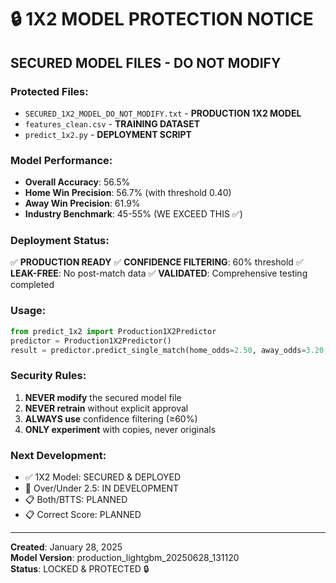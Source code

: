 # 🔒 1X2 MODEL PROTECTION NOTICE

## SECURED MODEL FILES - DO NOT MODIFY

### Protected Files:
- `SECURED_1X2_MODEL_DO_NOT_MODIFY.txt` - **PRODUCTION 1X2 MODEL**
- `features_clean.csv` - **TRAINING DATASET** 
- `predict_1x2.py` - **DEPLOYMENT SCRIPT**

### Model Performance:
- **Overall Accuracy**: 56.5%
- **Home Win Precision**: 56.7% (with threshold 0.40)
- **Away Win Precision**: 61.9%
- **Industry Benchmark**: 45-55% (WE EXCEED THIS ✅)

### Deployment Status:
✅ **PRODUCTION READY**
✅ **CONFIDENCE FILTERING**: 60% threshold
✅ **LEAK-FREE**: No post-match data
✅ **VALIDATED**: Comprehensive testing completed

### Usage:
```python
from predict_1x2 import Production1X2Predictor
predictor = Production1X2Predictor()
result = predictor.predict_single_match(home_odds=2.50, away_odds=3.20, draw_odds=3.10)
```

### Security Rules:
1. **NEVER modify** the secured model file
2. **NEVER retrain** without explicit approval
3. **ALWAYS use** confidence filtering (≥60%)
4. **ONLY experiment** with copies, never originals

### Next Development:
- ✅ 1X2 Model: SECURED & DEPLOYED
- 🔄 Over/Under 2.5: IN DEVELOPMENT
- 📋 Both/BTTS: PLANNED
- 📋 Correct Score: PLANNED

---
**Created**: January 28, 2025  
**Model Version**: production_lightgbm_20250628_131120  
**Status**: LOCKED & PROTECTED 🔒 